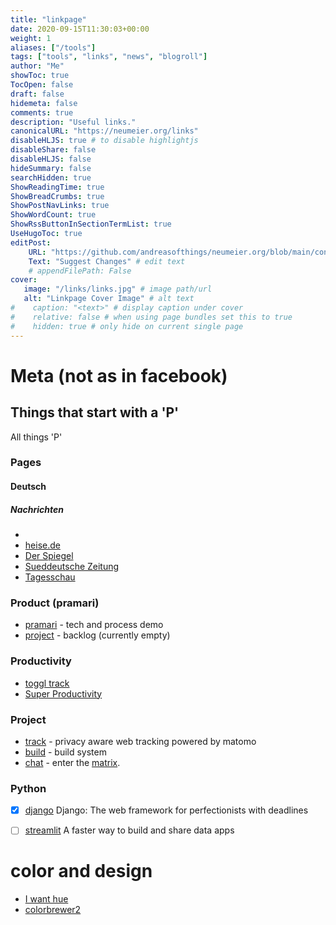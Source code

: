```yaml
---
title: "linkpage"
date: 2020-09-15T11:30:03+00:00
weight: 1
aliases: ["/tools"]
tags: ["tools", "links", "news", "blogroll"]
author: "Me"
showToc: true
TocOpen: false
draft: false
hidemeta: false
comments: true
description: "Useful links."
canonicalURL: "https://neumeier.org/links"
disableHLJS: true # to disable highlightjs
disableShare: false
disableHLJS: false
hideSummary: false
searchHidden: true
ShowReadingTime: true
ShowBreadCrumbs: true
ShowPostNavLinks: true
ShowWordCount: true
ShowRssButtonInSectionTermList: true
UseHugoToc: true
editPost:
    URL: "https://github.com/andreasofthings/neumeier.org/blob/main/content/"
    Text: "Suggest Changes" # edit text
    # appendFilePath: False
cover:
   image: "/links/links.jpg" # image path/url
   alt: "Linkpage Cover Image" # alt text
#    caption: "<text>" # display caption under cover
#    relative: false # when using page bundles set this to true
#    hidden: true # only hide on current single page
---
```


# Meta (not as in facebook)

## Things that start with a 'P'

All things 'P'

### Pages

#### Deutsch

##### Nachrichten

 - []()
 - [heise.de](https://www.heise.de)
 - [Der Spiegel](https://www.spiegel.de)
 - [Sueddeutsche Zeitung](https://www.sueddeutsche.de)
 - [Tagesschau](https://www.tagesschau.de)

### Product (pramari)

 - [pramari](https://pramari.de) - tech and process demo
 - [project]() - backlog (currently empty)

### Productivity

 - [toggl track](http://track.toggl.com)
 - [Super Productivity](https://super-productivity.com)

### Project

 - [track](https://track.pramari.de) - privacy aware web tracking powered by matomo
 - [build](https://build.pramari.de) - build system
 - [chat](https://chat.pramari.de) - enter the [matrix](https://matrix.org).

### Python

 - [x] [django](https://www.djangoproject.com) Django: The web framework for perfectionists with deadlines
 - [ ] [streamlit](https://streamlit.io/) A faster way to build and share data apps


# color and design

 - [I want hue](https://medialab.github.io/iwanthue/)
 - [colorbrewer2](https://colorbrewer2.org/)
